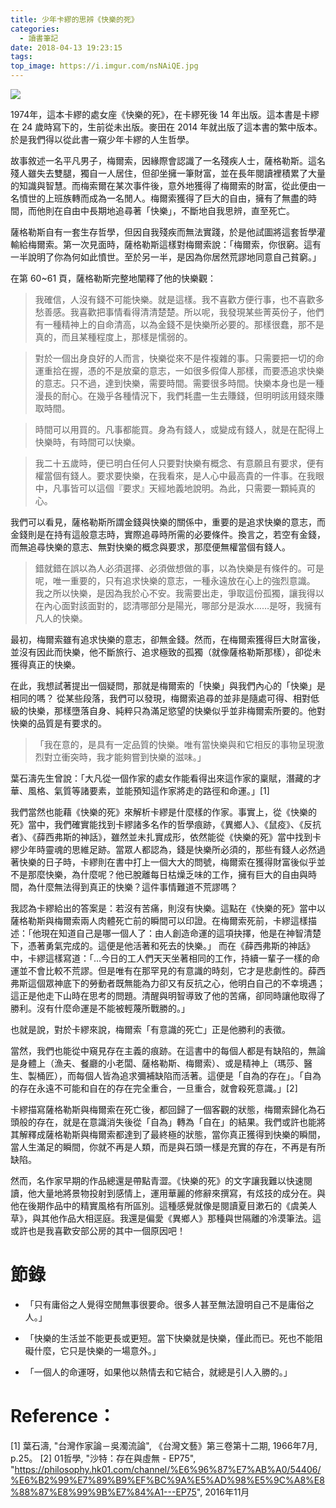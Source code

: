 ```yaml
---
title: 少年卡繆的思辨《快樂的死》
categories:
  - 讀書筆記
date: 2018-04-13 19:23:15
tags:
top_image: https://i.imgur.com/nsNAiQE.jpg
---
```

<!-- more -->
![](https://i.imgur.com/nsNAiQE.jpg)

1974年，這本卡繆的處女座《快樂的死》，在卡繆死後 14 年出版。這本書是卡繆在 24 歲時寫下的，生前從未出版。麥田在 2014 年就出版了這本書的繁中版本。於是我們得以從此書一窺少年卡繆的人生哲學。

故事敘述一名平凡男子，梅爾索，因緣際會認識了一名殘疾人士，薩格勒斯。這名殘人雖失去雙腿，獨自一人居住，但卻坐擁一筆財富，並在長年閱讀裡積累了大量的知識與智慧。而梅索爾在某次事件後，意外地獲得了梅爾索的財富，從此便由一名憤世的上班族轉而成為一名閒人。梅爾索獲得了巨大的自由，擁有了無盡的時間，而他則在自由中長期地追尋著「快樂」，不斷地自我思辨，直至死亡。

薩格勒斯自有一套生存哲學，但因自我殘疾而無法實踐，於是他試圖將這套哲學灌輸給梅爾索。第一次見面時，薩格勒斯這樣對梅爾索說：「梅爾索，你很窮。這有一半說明了你為何如此憤世。至於另一半，是因為你居然荒謬地同意自己貧窮。」 

在第 60~61 頁，薩格勒斯完整地闡釋了他的快樂觀：

> 我確信，人沒有錢不可能快樂。就是這樣。我不喜歡方便行事，也不喜歡多愁善感。我喜歡把事情看得清清楚楚。所以呢，我發現某些菁英份子，他們有一種精神上的自命清高，以為金錢不是快樂所必要的。那樣很蠢，那不是真的，而且某種程度上，那樣是懦弱的。

> 對於一個出身良好的人而言，快樂從來不是件複雜的事。只需要把一切的命運重拾在握，憑的不是放棄的意志，一如很多假偉人那樣，而要憑追求快樂的意志。只不過，達到快樂，需要時間。需要很多時間。快樂本身也是一種漫長的耐心。在幾乎各種情況下，我們耗盡一生去賺錢，但明明該用錢來賺取時間。

> 時間可以用買的。凡事都能買。身為有錢人，或變成有錢人，就是在配得上快樂時，有時間可以快樂。

> 我二十五歲時，便已明白任何人只要對快樂有概念、有意願且有要求，便有權當個有錢人。要求要快樂，在我看來，是人心中最高貴的一件事。在我眼中，凡事皆可以這個『要求』天經地義地說明。為此，只需要一顆純真的心。

我們可以看見，薩格勒斯所謂金錢與快樂的關係中，重要的是追求快樂的意志，而金錢則是在持有這般意志時，實際追尋時所需的必要條件。換言之，若空有金錢，而無追尋快樂的意志、無對快樂的概念與要求，那麼便無權當個有錢人。

> 錯就錯在誤以為人必須選擇、必須做想做的事，以為快樂是有條件的。可是呢，唯一重要的，只有追求快樂的意志，一種永遠放在心上的強烈意識。
> 我之所以快樂，是因為我於心不安。我需要出走，爭取這份孤獨，讓我得以在內心面對該面對的，認清哪部分是陽光，哪部分是淚水……是呀，我擁有凡人的快樂。

最初，梅爾索雖有追求快樂的意志，卻無金錢。然而，在梅爾索獲得巨大財富後，並沒有因此而快樂，他不斷旅行、追求極致的孤獨（就像薩格勒斯那樣），卻從未獲得真正的快樂。

在此，我想試著提出一個疑問，那就是梅爾索的「快樂」與我們內心的「快樂」是相同的嗎？ 從某些段落，我們可以發現，梅爾索追尋的並非是隨處可得、相對低級的快樂，那樣墮落自身、純粹只為滿足慾望的快樂似乎並非梅爾索所要的。他對快樂的品質是有要求的。

> 「我在意的，是具有一定品質的快樂。唯有當快樂與和它相反的事物呈現激烈對立衝突時，我才能夠嘗到快樂的滋味。」

葉石濤先生曾說：「大凡從一個作家的處女作能看得出來這作家的稟賦，潛藏的才華、風格、氣質等諸要素，並能預知這作家將走的路徑和命運。」[1] 

我們當然也能藉《快樂的死》來解析卡繆是什麼樣的作家。事實上，從《快樂的死》當中，我們確實能找到卡繆諸多名作的哲學痕跡，《異鄉人》、《鼠疫》、《反抗者》、《薛西弗斯的神話》，雖然並未扎實成形，依然能從《快樂的死》當中找到卡繆少年時靈魂的思維足跡。當眾人都認為，錢是快樂所必須的，那些有錢人必然過著快樂的日子時，卡繆則在書中打上一個大大的問號，梅爾索在獲得財富後似乎並不是那麼快樂，為什麼呢？他已脫離每日枯燥乏味的工作，擁有巨大的自由與時間，為什麼無法得到真正的快樂？這件事情難道不荒謬嗎？ 

我認為卡繆給出的答案是：若沒有苦痛，則沒有快樂。這點在《快樂的死》當中以薩格勒斯與梅爾索兩人肉體死亡前的瞬間可以印證。在梅爾索死前，卡繆這樣描述：「他現在知道自己是哪一個人了：由人創造命運的這項抉擇，他是在神智清楚下，憑著勇氣完成的。這便是他活著和死去的快樂。」 而在《薛西弗斯的神話》中，卡繆這樣寫道：「…今日的工人們天天坐著相同的工作，持續一輩子一樣的命運並不會比較不荒謬。但是唯有在那罕見的有意識的時刻，它才是悲劇性的。薛西弗斯這個眾神底下的勞動者既無能為力卻又有反抗之心，他明白自己的不幸境遇；這正是他走下山時在思考的問題。清醒與明智導致了他的苦痛，卻同時讓他取得了勝利。沒有什麼命運是不能被輕蔑所戰勝的。」 

也就是說，對於卡繆來說，梅爾索「有意識的死亡」正是他勝利的表徵。

當然，我們也能從中窺見存在主義的痕跡。在這書中的每個人都是有缺陷的，無論是身體上（漁夫、餐廳的小老闆、薩格勒斯、梅爾索）、或是精神上（瑪莎、醫生、製桶匠），而每個人皆為追求彌補缺陷而活著。這便是「自為的存在」。「自為的存在永遠不可能和自在的存在完全重合，一旦重合，就會殺死意識。」[2]

卡繆描寫薩格勒斯與梅爾索在死亡後，都回歸了一個客觀的狀態，梅爾索歸化為石頭般的存在，就是在意識消失後從「自為」轉為「自在」的結果。我們或許也能將其解釋成薩格勒斯與梅爾索都達到了最終極的狀態，當你真正獲得到快樂的瞬間，當人生滿足的瞬間，你就不再是人類，而是與石頭一樣是充實的存在，不再是有所缺陷。

然而，名作家早期的作品總還是帶點青澀。《快樂的死》的文字讓我難以快速閱讀，他大量地將景物投射到感情上，運用華麗的修辭來撰寫，有炫技的成分在。與他在後期作品中的精實風格有所區別。這種感覺就像是閱讀夏目漱石的《虞美人草》，與其他作品大相逕庭。我還是偏愛《異鄉人》那種與世隔離的冷漠筆法。這或許也是我喜歡安部公房的其中一個原因吧！  


# 節錄

- 「只有庸俗之人覺得空閒無事很要命。很多人甚至無法證明自己不是庸俗之人。」

- 「快樂的生活並不能更長或更短。當下快樂就是快樂，僅此而已。死也不能阻礙什麼，它只是快樂的一場意外。」

- 「一個人的命運呀，如果他以熱情去和它結合，就總是引人入勝的。」

# Reference： 
[1] 葉石濤, "台灣作家論－吳濁流論", 《台灣文藝》第三卷第十二期, 1966年7月, p.25。
[2] 01哲學, "沙特：存在與虛無 - EP75", "https://philosophy.hk01.com/channel/%E6%96%87%E7%AB%A0/54406/%E6%B2%99%E7%89%B9%EF%BC%9A%E5%AD%98%E5%9C%A8%E8%88%87%E8%99%9B%E7%84%A1---EP75", 2016年11月